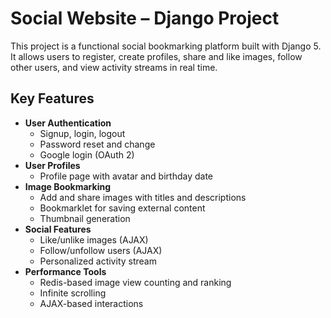 # Social Website – Django Project

This project is a functional social bookmarking platform built with Django 5. It allows users to register, create profiles, share and like images, follow other users, and view activity streams in real time.

## Key Features
- **User Authentication**
  - Signup, login, logout
  - Password reset and change
  - Google login (OAuth 2)
- **User Profiles**
  - Profile page with avatar and birthday date
- **Image Bookmarking**
  - Add and share images with titles and descriptions
  - Bookmarklet for saving external content
  - Thumbnail generation
- **Social Features**
  - Like/unlike images (AJAX)
  - Follow/unfollow users (AJAX)
  - Personalized activity stream
- **Performance Tools**
  - Redis-based image view counting and ranking
  - Infinite scrolling
  - AJAX-based interactions